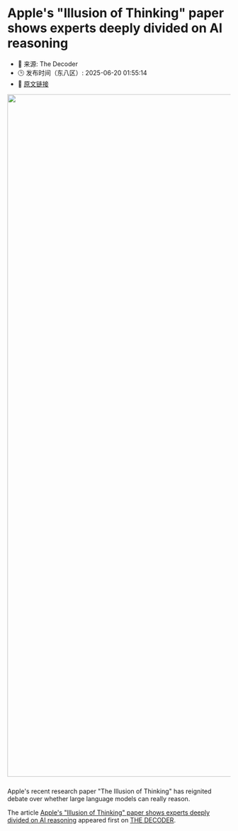 # Apple's "Illusion of Thinking" paper shows experts deeply divided on AI reasoning
- 📅 来源: The Decoder
- 🕒 发布时间（东八区）: 2025-06-20 01:55:14
- 🔗 [原文链接](https://the-decoder.com/apples-illusion-of-thinking-paper-shows-experts-deeply-divided-on-ai-reasoning/)

<p><img alt="" class="attachment-full size-full wp-post-image" height="1024" src="https://the-decoder.com/wp-content/uploads/2025/06/apple_iphone_illustration-2.png" style="height: auto; margin-bottom: 10px;" width="1536" /></p>
<p>        Apple's recent research paper "The Illusion of Thinking" has reignited debate over whether large language models can really reason.</p>
<p>The article <a href="https://the-decoder.com/apples-illusion-of-thinking-paper-shows-experts-deeply-divided-on-ai-reasoning/">Apple&#039;s &quot;Illusion of Thinking&quot; paper shows experts deeply divided on AI reasoning</a> appeared first on <a href="https://the-decoder.com">THE DECODER</a>.</p>